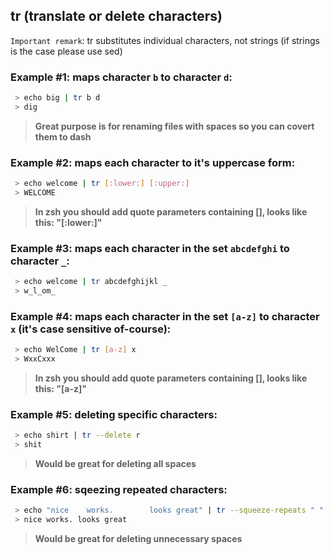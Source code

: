 ## **tr (translate or delete characters)**

`Important remark`: tr substitutes individual characters, not strings (if strings is the case please use sed)

### Example #1: maps character `b` to character `d`:
```bash
 > echo big | tr b d
 > dig
```
> **Great purpose is for renaming files with spaces so you can covert them to dash**

### Example #2: maps each character to it's uppercase form:
```bash
 > echo welcome | tr [:lower:] [:upper:]
 > WELCOME
```
> **In zsh you should add quote parameters containing [], looks like this: "[:lower:]"**

### Example #3: maps each character in the set `abcdefghi` to character `_`:
```bash
 > echo welcome | tr abcdefghijkl _
 > w_l_om_
```

### Example #4: maps each character in the set `[a-z]` to character `x` (it's case sensitive of-course):
```bash
 > echo WelCome | tr [a-z] x
 > WxxCxxx
```
> **In zsh you should add quote parameters containing [], looks like this: "[a-z]"**

### Example #5: deleting specific characters:
```bash
 > echo shirt | tr --delete r
 > shit
```
> **Would be great for deleting all spaces**

### Example #6: sqeezing repeated characters:
```bash
 > echo "nice    works.        looks great" | tr --squeeze-repeats " "
 > nice works. looks great
```
> **Would be great for deleting unnecessary spaces**

